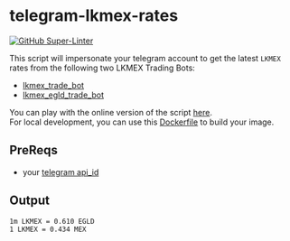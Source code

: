 # telegram-lkmex-rates

[![GitHub Super-Linter](https://github.com/jokeru/telegram-lkmex-rates/workflows/Lint%20Code%20Base/badge.svg)](https://github.com/marketplace/actions/super-linter)

This script will impersonate your telegram account to get the latest `LKMEX` rates from the following two LKMEX Trading Bots:  
- [lkmex_trade_bot](https://t.me/LKMEX_Trade_Bot?start=5034333397)  
- [lkmex_egld_trade_bot](https://t.me/LKMEX_EGLD_Trade_Bot?start=5034333397)  

You can play with the online version of the script [here](https://replit.com/@jokeru/telegram-lkmex-rates#main.py).  
For local development, you can use this [Dockerfile](Dockerfile) to build your image.  


## PreReqs
* your [telegram api_id](https://core.telegram.org/api/obtaining_api_id)


## Output
```raw
1m LKMEX = 0.610 EGLD
1 LKMEX = 0.434 MEX
```
